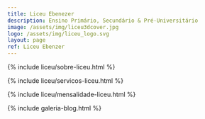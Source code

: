 ```yaml
---
title: Liceu Ebenezer
description: Ensino Primário, Secundário & Pré-Universitário
image: /assets/img/liceu3dcover.jpg
logo: /assets/img/liceu_logo.svg
layout: page
ref: Liceu Ebenzer
---
```


{% include liceu/sobre-liceu.html %}

{% include liceu/servicos-liceu.html %}

{% include liceu/mensalidade-liceu.html %}

{% include galeria-blog.html %}